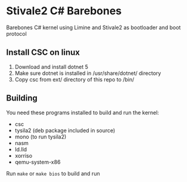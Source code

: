 # Stivale2 C# Barebones
Barebones C# kernel using Limine and Stivale2 as bootloader and boot protocol

## Install CSC on linux
1. Download and install dotnet 5</br>
2. Make sure dotnet is installed in /usr/share/dotnet/ directory
3. Copy csc from ext/ directory of this repo to /bin/

## Building
You need these programs installed to build and run the kernel:
* csc
* tysila2 (deb package included in source)
* mono (to run tysila2)
* nasm
* ld.lld
* xorriso
* qemu-system-x86

Run ```make``` or ```make bios``` to build and run</br>
